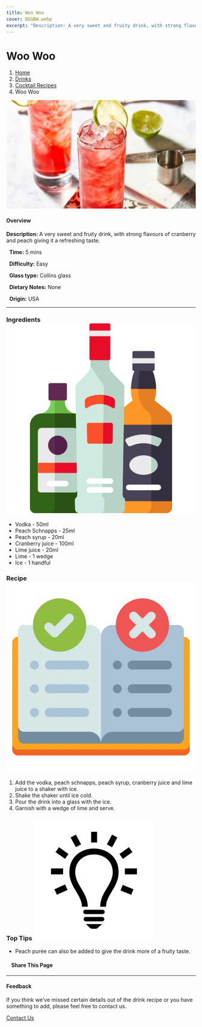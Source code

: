 ```yaml
---
title: Woo Woo
cover: BGGBW.webp
excerpt: "Description: A very sweet and fruity drink, with strong flavours of cranberry and peach giving it a refreshing taste."
---
```


# Woo Woo

1.  [Home](/)
2.  [Drinks](drinks)
3.  [Cocktail Recipes](drinks/cocktailrecipes)
4.  Woo Woo

![](/images/woowoo.webp)

#### Overview

**Description:** A very sweet and fruity drink, with strong flavours of cranberry and peach giving it a refreshing taste.

  **Time:** 5 mins

  **Difficulty:** Easy

  **Glass type:** Collins glass

  **Dietary Notes:** None

  **Origin:** USA

* * *

### Ingredients ![target](/images/liquor.webp)

-   Vodka - 50ml
-   Peach Schnapps - 25ml
-   Peach syrup - 20ml
-   Cranberry juice - 100ml
-   Lime juice - 20ml
-   Lime - 1 wedge
-   Ice - 1 handful

### Recipe ![target](/images/rules.webp)

1.  Add the vodka, peach schnapps, peach syrup, cranberry juice and lime juice to a shaker with ice.
2.  Shake the shaker until ice cold.
3.  Pour the drink into a glass with the ice.
4.  Garnish with a wedge of lime and serve.

### Top Tips ![target](/images/lightbulb.webp)

-   Peach purée can also be added to give the drink more of a fruity taste.

####     Share This Page

[](https://www.facebook.com/sharer/sharer.php?u=beergogglegames.co.uk/Drinks/CocktailRecipes/woo-woo)[](https://www.instagram.com/direct/new/)[](https://twitter.com/intent/tweet?url=beergogglegames.co.uk/Drinks/CocktailRecipes/woo-woo)

* * *

#### Feedback

If you think we've missed certain details out of the drink recipe or you have something to add, please feel free to contact us.

  
  
  
[Contact Us](contact)
